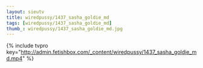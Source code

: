 ```yaml
--- 
layout: sieutv
title: wiredpussy/1437_sasha_goldie_md
tags: [wiredpussy/1437_sasha_goldie_md]
thumb_: wiredpussy/1437_sasha_goldie_md.jpg
---
```

{% include tvpro key="http://admin.fetishbox.com/_content/wiredpussy/1437_sasha_goldie_md.mp4" %} 
